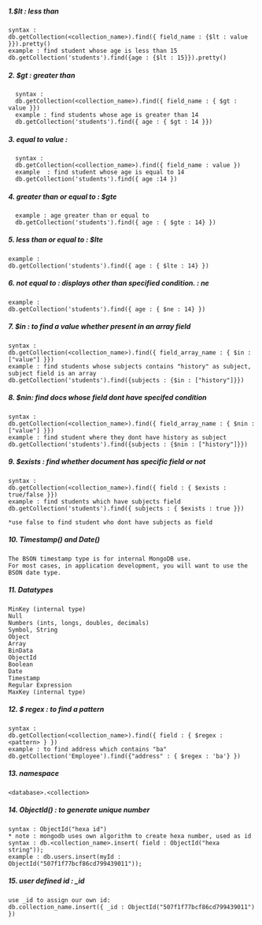 ##### 1.$lt : less than
    syntax : 
    db.getCollection(<collection_name>).find({ field_name : {$lt : value }}).pretty()
    example : find student whose age is less than 15
    db.getCollection('students').find({age : {$lt : 15}}).pretty()
    
##### 2. $gt : greater than
      syntax : 
      db.getCollection(<collection_name>).find({ field_name : { $gt : value }})
      example : find students whose age is greater than 14
      db.getCollection('students').find({ age : { $gt : 14 }})
      
##### 3. equal to value :       
      syntax : 
      db.getCollection(<collection_name>).find({ field_name : value })
      example  : find student whose age is equal to 14      
      db.getCollection('students').find({ age :14 })
      
##### 4. greater than or equal to : $gte
      example : age greater than or equal to 
      db.getCollection('students').find({ age : { $gte : 14} })
      
      
      
##### 5. less than or equal to : $lte
    example : 
    db.getCollection('students').find({ age : { $lte : 14} })
    
    
    
##### 6. not equal to : displays other than specified condition. : ne
    example : 
    db.getCollection('students').find({ age : { $ne : 14} })
    
    
##### 7. $in : to find a value whether present in an array field
    syntax : 
    db.getCollection(<collection_name>).find({ field_array_name : { $in : ["value"] }})
    example : find students whose subjects contains "history" as subject, subject field is an array
    db.getCollection('students').find({subjects : {$in : ["history"]}})
    
    
    
##### 8. $nin: find docs whose field dont have specifed condition
    syntax : 
    db.getCollection(<collection_name>).find({ field_array_name : { $nin : ["value"] }})
    example : find student where they dont have history as subject
    db.getCollection('students').find({subjects : {$nin : ["history"]}})
    
    
    
##### 9. $exists : find whether document has specific field or not
    syntax : 
    db.getCollection(<collection_name>).find({ field : { $exists : true/false }})
    example : find students which have subjects field
    db.getCollection('students').find({ subjects : { $exists : true }})
    
    *use false to find student who dont have subjects as field
    
    
    
##### 10. Timestamp() and Date()
    The BSON timestamp type is for internal MongoDB use. 
    For most cases, in application development, you will want to use the  BSON date type.
    
    
##### 11. Datatypes

    MinKey (internal type)
    Null
    Numbers (ints, longs, doubles, decimals)
    Symbol, String
    Object
    Array
    BinData
    ObjectId
    Boolean
    Date
    Timestamp
    Regular Expression
    MaxKey (internal type)

##### 12. $ regex : to find a pattern
    syntax : 
    db.getCollection(<collection_name>).find({ field : { $regex : <pattern> } })
    example : to find address which contains "ba"
    db.getCollection('Employee').find({"address" : { $regex : 'ba'} })


##### 13. namespace
    <database>.<collection>
    
    
##### 14. ObjectId() : to generate unique number
    syntax : ObjectId("hexa id")
    * note : mongodb uses own algorithm to create hexa number, used as id
    syntax : db.<collection_name>.insert( field : ObjectId("hexa string"));
    example : db.users.insert(myId : ObjectId("507f1f77bcf86cd799439011"));
    
    
##### 15. user defined id : _id
    use _id to assign our own id:
    db.collection_name.insert({ _id : ObjectId("507f1f77bcf86cd799439011") })
    
